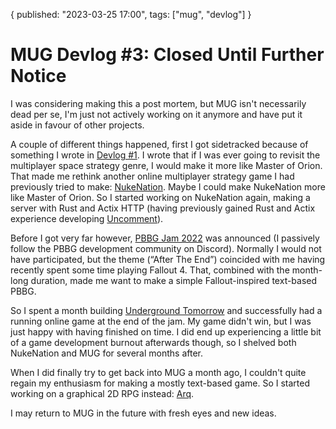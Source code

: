 {
  published: "2023-03-25 17:00",
  tags: ["mug", "devlog"]
}
# MUG Devlog #3: Closed Until Further Notice

I was considering making this a post mortem, but MUG isn't necessarily dead per se, I'm just not actively working on it anymore and have put it aside in favour of other projects.

A couple of different things happened, first I got sidetracked because of something I wrote in [Devlog #1](./devlog-1.md). I wrote that if I was ever going to revisit the multiplayer space strategy genre, I would make it more like Master of Orion. That made me rethink another online multiplayer strategy game I had previously tried to make: [NukeNation](../pages/things/nukenation.md). Maybe I could make NukeNation more like Master of Orion. So I started working on NukeNation again, making a server with Rust and Actix HTTP (having previously gained Rust and Actix experience developing [Uncomment](../published/uncomment.md)).

Before I got very far however, [PBBG Jam 2022](https://itch.io/jam/persistent-browser-based-game-jam-2022) was announced (I passively follow the PBBG development community on Discord). Normally I would not have participated, but the theme (&ldquo;After The End&rdquo;) coincided with me having recently spent some time playing Fallout 4. That, combined with the month-long duration, made me want to make a simple Fallout-inspired text-based PBBG.

So I spent a month building [Underground Tomorrow](../pages/things/underground-tomorrow.md) and successfully had a running online game at the end of the jam. My game didn't win, but I was just happy with having finished on time. I did end up experiencing a little bit of a game development burnout afterwards though, so I shelved both NukeNation and MUG for several months after.

When I did finally try to get back into MUG a month ago, I couldn't quite regain my enthusiasm for making a mostly text-based game. So I started working on a graphical 2D RPG instead: [Arq](/arq).

I may return to MUG in the future with fresh eyes and new ideas.

